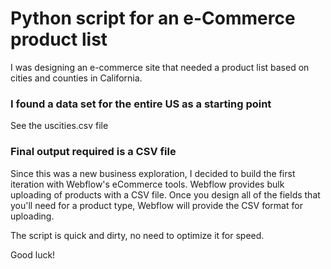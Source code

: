 <h1>Python script for an e-Commerce product list</h1>

I was designing an e-commerce site that needed a product list based on cities and counties in California.

<h3>I found a data set for the entire US as a starting point</h3>

See the uscities.csv file

<h3>Final output required is a CSV file</h3>

Since this was a new business exploration, I decided to build the first iteration with Webflow's eCommerce tools. Webflow provides bulk uploading of products with a CSV file. Once you design all of the fields that you'll need for a product type, Webflow will provide the CSV format for uploading.

The script is quick and dirty, no need to optimize it for speed.

Good luck!